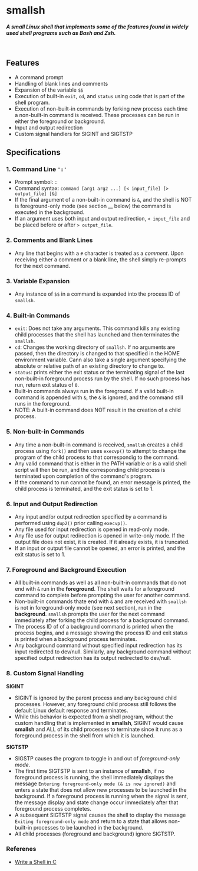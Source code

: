 

# smallsh #

***A small Linux shell that implements some of the features found in widely used shell programs such as Bash and Zsh.***

<br>

## Features ##

* A command prompt
* Handling of blank lines and comments
* Expansion of the variable `$$`
* Execution of built-in `exit`, `cd`, and `status` using code that is part of the shell program.
* Execution of non-built-in commands by forking new process each time a non-built-in command is received. These processes can be run in either the foreground or background.
* Input and output redirection
* Custom signal handlers for SIGINT and SIGTSTP

## Specifications ##

### 1. Command Line `':'` ###

* Prompt symbol: `:`
* Command syntax: `command [arg1 arg2 ...] [< input_file] [> output_file] [&]`
* If the final argument of a non-built-in command is `&`, and the shell is NOT is foreground-only mode (see section __ below) the command is executed in the background.
* If an argument uses both input and output redirection, `< input_file` and be placed before or after `> output_file`.

### 2. Comments and Blank Lines ###

* Any line that begins with a `#` character is treated as a *comment*. Upon receiving either a comment or a blank line, the shell simply re-prompts for the next command.

### 3. Variable Expansion

* Any instance of `$$` in a command is expanded into the process ID of `smallsh`.

### 4. Built-in Commands

* `exit`: Does not take any arguments. This command kills any existing child processes that the shell has launched and then terminates the `smallsh`.
* `cd`: Changes the working directory of `smallsh`. If no arguments are passed, then the directory is changed to that specified in the HOME environment variable. Cann also take a single argument specifying the absolute or relative path of an existing directory to change to.
* `status`: prints either the exit status or the terminating signal of the last non-built-in foreground process run by the shell. If no such process has run, return exit status of `0`.
* Built-in commands always run in the foreground. If a valid built-in command is appended with `&`, the `&` is ignored, and the command still runs in the foreground.
* NOTE: A built-in command does NOT result in the creation of a child process.

### 5. Non-built-in Commands ###
* Any time a non-built-in command is received, `smallsh` creates a child process using `fork()` and then uses `execvp()` to attempt to change the program of the child process to that correspondig to the command.
* Any valid command that is either in the PATH variable or is a valid shell script will then be run, and the corresponding child process is terminated upon completion of the command's program.
* If the command to run cannot be found, an error message is printed, the child process is terminated, and the exit status is set to 1.

### 6. Input and Output Redirection
 * Any input and/or output redirection specified by a command is performed using `dup2()` prior calling `execvp()`.
 * Any file used for input redirection is opened in read-only mode.
 * Any file use for output redirection is opened in write-only mode. If the output file does not exist, it is created. If it already exists, it is truncated.
 * If an input or output file cannot be opened, an error is printed, and the exit status is set to 1.


 ### 7. Foreground and Background Execution

* All built-in commands as well as all non-built-in commands that do not end with `&` run in the **foreground**. The shell waits for a foreground command to complete before prompting the user for another command.
* Non-built-in commands thate end with `&` and are received with `smallsh` is not in foreground-only mode (see next section), run in the **background**. `smallsh` prompts the user for the next command immediately after forking the child process for a background command.
* The process ID of of a background command is printed when the process begins, and a message showing the process ID and exit status is printed when a background process terminates.
* Any background command without specified input redirection has its input redirected to dev/null. Similarly, any background command without specified output redirection has its output redirected to dev/null.


### 8. Custom Signal Handling ###

**SIGINT**
* SIGINT is ignored by the parent process and any background child processes. However, any foreground child process still follows the default Linux default response and terminates.
* While this behavior is expected from a shell program, without the custom handling that is implemented in **smallsh**, SIGINT would cause **smallsh** and ALL of its child processes to terminate since it runs as a foreground process in the shell from which it is launched.


**SIGTSTP**
* SIGSTP  causes the program to toggle in and out of *foreground-only mode*.
* The first time SIGTSTP is sent to an instance of **smallsh**, if no foreground process is running, the shell immediately displays the message `Entering foreground-only mode (& is now ignored)` and enters a state that does not allow new processes to be launched in the background. If a foreground process is running when the signal is sent, the message display and state change occur immediately after that foreground process completes.
* A subsequent SIGTSTP signal causes the shell to display the message `Exiting foreground-only mode` and return to a state that allows non-built-in processes to be launched in the background.
* All child processes (foreground and background) ignore SIGTSTP.






### Referenes ###


* [Write a Shell in C](https://brennan.io/2015/01/16/write-a-shell-in-c/)



